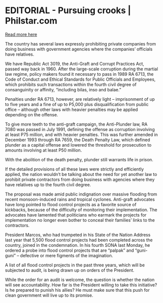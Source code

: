 # EDITORIAL - Pursuing crooks | Philstar.com

[Read more here](https://www.philstar.com/opinion/2025/07/31/2461969/editorial-pursuing-crooks)

The country has several laws expressly prohibiting private companies from doing business with government agencies where the companies’ officials have relatives.

We have Republic Act 3019, the Anti-Graft and Corrupt Practices Act, passed way back in 1960. After the large-scale corruption during the martial law regime, policy makers found it necessary to pass in 1989 RA 6713, the Code of Conduct and Ethical Standards for Public Officials and Employees, which prohibits such transactions within the fourth civil degree of consanguinity or affinity, “including bilas, inso and balae.”

Penalties under RA 6713, however, are relatively light – imprisonment of up to five years and a fine of up to P5,000 plus disqualification from public office – although other laws with heavier penalties may be applied depending on the offense.

To give more teeth to the anti-graft campaign, the Anti-Plunder law, RA 7080 was passed in July 1991, defining the offense as corruption involving at least P75 million, and with heavier penalties. This was further amended in December 1993 through RA 7659, the Death Penalty Law, which defined plunder as a capital offense and lowered the threshold for prosecution to amounts involving at least P50 million.

With the abolition of the death penalty, plunder still warrants life in prison.

If the detailed provisions of all these laws were strictly and efficiently applied, the nation wouldn’t be talking about the need for yet another law to prohibit private contractors from doing business with agencies where they have relatives up to the fourth civil degree.

The proposal was made amid public indignation over massive flooding from recent monsoon-induced rains and tropical cyclones. Anti-graft advocates have long pointed to flood control projects as a favorite source of kickbacks, because of the difficulty of monitoring their implementation. The advocates have lamented that politicians who earmark the projects for implementation no longer even bother to conceal their families’ links to the contractors.

President Marcos, who had trumpeted in his State of the Nation Address last year that 5,500 flood control projects had been completed across the country, joined in the condemnation. In his fourth SONA last Monday, he ordered a probe into flood control projects that are “palpak” and “guni-guni” – defective or mere figments of the imagination.

A list of all flood control projects in the past three years, which will be subjected to audit, is being drawn up on orders of the President.

While the order for an audit is welcome, the question is whether the nation will see accountability. How far is the President willing to take this initiative? Is he prepared to punish his allies? He must make sure that this push for clean government will live up to its promise.